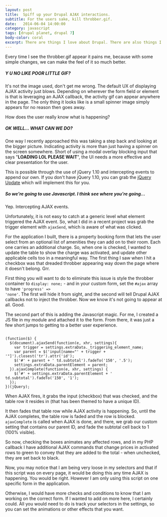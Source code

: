 ```yaml
---
layout: post
title:  Spiff up your Drupal AJAX interactions.
subtitle: For the users sake, kill throbber.gif.
date:   2014-06-04 14:00:00
category: javascript
tags: [drupal planet, drupal 7]
body-color: coral
excerpt: There are things I love about Drupal. There are also things I flat out hate about Drupal, too. One of them is the throbber.gif activity indicator. Guys, we can do better. Let's add some shine.
---
```


Every time I see the throbber.gif appear it pains me, because with some simple changes, we can make the feel of it so much better.

##### Y U NO LIKE POOR LITTLE GIF?

It's not the image used, don't get me wrong. The default UX of displaying AJAX activity just blows. Depending on wherever the form field
or element is that is leveraging an AJAX callback, the activity gif can appear anywhere in the page. The only thing it looks like is a small
spinner image simply appears for no reason then goes away.

How does the user really know what is happening?

##### OK WELL... WHAT CAN WE DO?

One way I recently approached this was taking a step back and looking at the bigger picture. Indicating activity is more than just having
a spinner on the screen somewhere. Short of using a modal overlay blocking input that says "**LOADING LOL PLEASE WAIT**", the UI needs a more effective
and clear presentation for the user.

This is possible through the use of jQuery 1.10 and intercepting events to append our own. If you don't have jQuery 1.10, you can grab the
[jQuery Update](http://drupal.org/project/jquery_update) which will implement this for you.

##### So we're going to use Javascript. I think see where you're going...

Yep. Intercepting AJAX events.

Unfortunately, it is not easy to catch at a generic level what element triggered the AJAX event. So, what I did in a recent project was grab
the trigger element with <code>ajaxSend</code>, which is aware of what was clicked.

For the application I built, there is a property booking form that lets the user select from an optional list of amenities they can add on to their room.
Each one carries an additional charge. So, when one is checked, I wanted to update the table to show the charge was activated, and update other
applicable cells too in a meaningful way. The first thing I saw when I hit a checkbox was that dreaded throbber appearing way down the page
where it doesn't belong. Grr.

First thing you will want to do to eliminate this issue is style the throbber container to <code>display: none;</code> - and in your custom form,
set the <code>#ajax</code> array to have <code>'progress' => 'none'</code>. The first will hide it from sight, and the second will tell
Drupal AJAX callbacks not to inject the throbber. Now we know it's not going to appear at all. Good.

The second part of this is adding the Javascript magic. For me, I created a JS file in my module and attached it to the form. From there, it was just
a few short jumps to getting to a better user experience.

<pre class="language-markup"><code class="language-javascript">
(function($) {
  $(document).ajaxSend(function(e, xhr, settings){
    var trigger = settings.extraData._triggering_element_name;
    var parent = $('input[name="' + trigger + '"]').closest('tr').attr('id');
    $('#' + parent + ' td.subtotal').fadeTo('150', '.5');
    settings.extraData.parentElement = parent;
  }).ajaxComplete(function(e, xhr, settings) {
    $('#' + settings.extraData.parentElement + ' td.subtotal').fadeTo('150', '1');
  });
})(jQuery);
</code></pre>

When AJAX fires, it grabs the input (checkbox) that was checked, and the table row it resides in (that has been themed to have a unique ID).

It then fades that table row while AJAX activity is happening. So, until the AJAX completes, the table row is faded and the row is blocked. <code>ajaxComplete</code>
is called when AJAX is done, and there, we grab our custom setting that contains our parent ID, and fade the subtotal cell back to 1 (100% visible).

So now, checking the boxes animates any affected rows, and in my PHP callback I have additional AJAX commands that change prices in activated rows to
green to convey that they are added to the total - when unchecked, they are set back to black.

Now, you may notice that I am being very loose in my selectors and that if this script was on every page, it would be doing this any time
AJAX is happening. You would be right. However I am only using this script on one specific form in the application.

Otherwise, I would have more checks and conditions to know that I am working on the correct form. If I wanted to add on more here, I certainly
could. All you would need to do is track your selectors in the settings, so you can set the animations or other effects that you want.